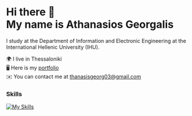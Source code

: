 <h1>Hi there 👋 <br>My name is Athanasios Georgalis</h1>

I study at the Department of Information and Electronic Engineering at the International Hellenic University (IHU).

🌍 I live in Thessaloniki<br>
🖥️ Here is my <a href="https://thanasisgeorg.github.io/Portfolio/" target="_blank">portfolio</a><br>
✉️ You can contact me at <a>thanasisgeorg03@gmail.com</a>

### Skills

[![My Skills](https://skillicons.dev/icons?i=c,cpp,kotlin,java,html,css,js,git,sqlite,postgresql,linux,ubuntu)](https://skillicons.dev)
